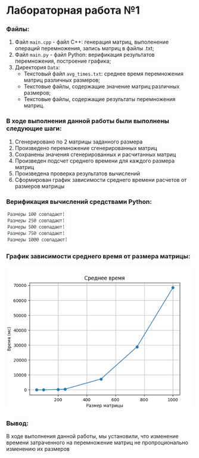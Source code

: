 # Лабораторная работа №1

### Файлы:

1. Файл `main.cpp` - файл C++: генерация матриц, выполенение операций перемножения, запись матриц в файлы .txt;
2. Файл `main.py` - файл Python: верификация результатов перемножения, построение графика;
3. Директория `Data`:
    - Текстовый файл `avg_times.txt`: среднее время перемножения матриц различных размеров;
    - Текстовые файлы, содержащие значение матриц различных размеров;
    - Текстовые файлы, содержащие результаты перемножения матриц.
        
### В ходе выполнения данной работы были выполнены следующие шаги:

1. Сгенерировано по 2 матрицы заданного размера
2. Произведено перемножение сгенерированных матриц
3. Сохранены значения сгенерированных и расчитанных матриц
4. Произведен подсчет среднего времени для каждого размера матриц
5. Произведена проверка результатов вычислений
6. Сформирован график зависимости среднего времени расчетов от размеров матрицы

### Верификация вычислений средствами Python:

![alt text](image.png)

### График зависимости среднего время от размера матрицы:

![alt text](image-1.png)

### Вывод:

В ходе выполнения данной работы, мы установили, что изменение времени затраченного на перемножение матриц не пропроционально изменению их размеров
